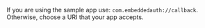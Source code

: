   If you are using the sample app use: `com.embeddedauth://callback`.
  Otherwise, choose a URI that your app accepts.
